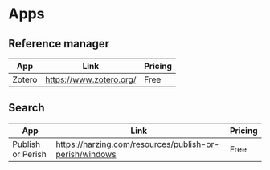 # Apps

## Reference manager

|   App   | Link                     | Pricing  |
|---------|--------------------------|----------|
| Zotero  | https://www.zotero.org/  | Free     |

## Search

|   App              | Link                                                     | Pricing  |
|--------------------|----------------------------------------------------------|----------|
| Publish or Perish  | https://harzing.com/resources/publish-or-perish/windows  | Free     |
